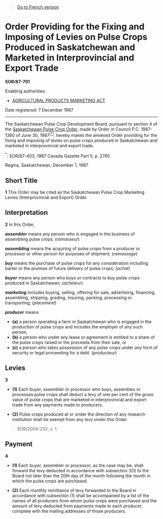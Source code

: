 > [Go to French version](/fr/Règlements/Décrets,%20ordonnances%20et%20règlements%20statutaires/87/701.md)

# Order Providing for the Fixing and Imposing of Levies on Pulse Crops Produced in Saskatchewan and Marketed in Interprovincial and Export Trade

**SOR/87-701**

Enabling authorities: 
- [AGRICULTURAL PRODUCTS MARKETING ACT](/en/Acts/Revised%20Statutes%20of%20Canada/A/A-6.md)

Date registered: 7 December 1987

----------

The Saskatchewan Pulse Crop Development Board, pursuant to section 4 of the [Saskatchewan Pulse Crop Order](/en/Regulations/Statutory%20Orders%20and%20Regulations/87/403.md), made by Order in Council P.C. 1987-1360 of June 30, 1987<sup><a href='#fn_1e'>[*]</a></sup>, hereby makes the annexed Order providing for the fixing and imposing of levies on pulse crops produced in Saskatchewan and marketed in interprovincial and export trade.

<a name='fn_1e'><sup>*</sup></a>: SOR/87-403, 1987 Canada Gazette Part II, p. 2765<br />

Regina, Saskatchewan, December 1, 1987




## Short Title


**1** This Order may be cited as the Saskatchewan Pulse Crop Marketing Levies (Interprovincial and Export) Order.




## Interpretation


**2** In this Order,

***assembler*** means any person who is engaged in the business of assembling pulse crops; (*ramasseur*)

***assembling*** means the acquiring of pulse crops from a producer or processor or other person for purposes of shipment; (*ramassage*)

***buy*** means the purchase of pulse crops for any consideration including barter or the promise of future delivery of pulse crops; (*achat*)

***buyer*** means any person who buys or contracts to buy pulse crops produced in Saskatchewan; (*acheteur*)

***marketing*** includes buying, selling, offering for sale, advertising, financing, assembling, shipping, grading, insuring, packing, processing or transporting; (*placement*)

***producer*** means
- **(a)** a person operating a farm in Saskatchewan who is engaged in the production of pulse crops and includes the employer of any such person,
- **(b)** a person who under any lease or agreement is entitled to a share of the pulse crops raised or the proceeds from their sale, or
- **(c)** a person who takes possession of any pulse crops under any form of security or legal proceeding for a debt. (*producteur*)




## Levies


**3** 

- **(1)** Each buyer, assembler or processor who buys, assembles or processes pulse crops shall deduct a levy of one per cent of the gross value of pulse crops that are marketed in interprovincial and export trade from any payments made to producers.

- **(2)** Pulse crops produced at or under the direction of any research institution shall be exempt from any levy under this Order.
> SOR/2004-232, s. 1.





## Payment


**4** 

- **(1)** Each buyer, assembler or processor, as the case may be, shall forward the levy deducted in accordance with subsection 3(1) to the Board not later than the 20th day of the month following the month in which the pulse crops are purchased.

- **(2)** Each monthly remittance of levy forwarded to the Board in accordance with subsection (1) shall be accompanied by a list of the names of all producers from whom pulse crops were purchased and the amount of levy deducted from payments made to each producer, complete with the mailing addresses of those producers.



